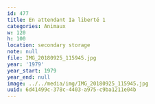 ```yaml
---
id: 477
title: En attendant Ia liberté 1
categories: Animaux
w: 120
h: 100
location: secondary storage
note: null
file: IMG_20180925_115945.jpg
year: '1979'
year_start: 1979
year_end: null
image: ../../media/img/IMG_20180925_115945.jpg
uuid: 6d41499c-378c-4403-a975-c9ba1211e04b
---
```


